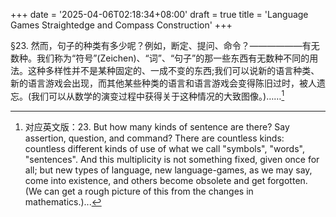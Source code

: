 +++
date = '2025-04-06T02:18:34+08:00'
draft = true
title = 'Language Games Straightedge and Compass Construction'
+++

§23. 然而，句子的种类有多少呢？例如，断定、提问、命令？——————有无数种。我们称为“符号”(Zeichen)、“词”、“句子”的那一些东西有无数种不同的用法。这种多样性并不是某种固定的、一成不变的东西;我们可以说新的语言种类、新的语言游戏会出现，而其他某些种类的语言和语言游戏会变得陈旧过时，被人遗忘。(我们可以从数学的演变过程中获得关于这种情况的大致图像。)……[^4]

[^4]: 对应英文版：23. But how many kinds of sentence are there? Say assertion, question, and command? There are countless kinds: countless different kinds of use of what we call "symbols", "words", "sentences". And this multiplicity is not something fixed, given once for all; but new types of language, new language-games, as we may say, come into existence, and others become obsolete and get forgotten. (We can get a rough picture of this from the changes in mathematics.)...